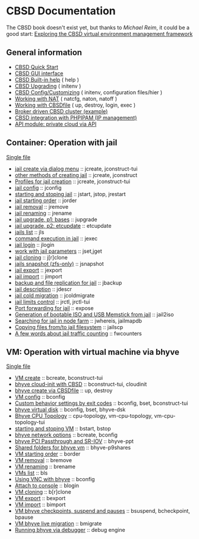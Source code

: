 # CBSD Documentation

The CBSD book doesn't exist yet, but thanks to *Michael Reim*, it could be a good start: [
Exploring the CBSD virtual environment management framework](https://eerielinux.wordpress.com/2022/12/10/exploring-the-cbsd-virtual-environment-management-framework-part-1-introduction-and-installation/)

## General information

- [CBSD Quick Start](general/cbsd_quickstart.md)
- [CBSD GUI interface](general/cbsd_gui.md)
- [CBSD Built-in help](general/cbsd_help.md) ( help )
- [CBSD Upgrading](general/cbsd_upgrading.md) ( initenv )
- [CBSD Config/Customizing](general/cbsd_config.md) ( initenv, configuration files/hier )
- [Working with NAT](general/cbsd_nat.md) ( natcfg, naton, natoff )
- [Working with CBSDfile](general/cbsdfile.md) ( up, destroy, login, exec )
- [Broker driven CBSD cluster (example)](general/)
- [CBSD integration with PHPIPAM (IP management)](general/wf_ipam.md)
- [API module: private cloud via API](general/cbsd_api.md)

<!---
- [What you need to know about CBSD](general/cbsd_additional.md)
- [About CBSD shell and SQLite3](general/cbsdsh.md)
- [CBSD init](general/initenv.md) :: initenv
- [Building and upgrading bases](base_cbsd.md) :: buildworld, installworld, world, bases, removebase, upgrade
- [cbsd syntax](cmdsyntax_cbsd.md)
- [jail settings](cbsd_rcconf.md)
- [cbsd jail and VIMAGE (vnet)](cbsd_vnet.md)
- [cbsd and Qemu user-mode](cbsd_qemu_usermode.md)
- [CBSD and Linux jails](cbsd_linux_jails.md)
- [encrypting images and CBSD](cbsd_geli.md) ( **GELI**, native **ZFS** encryption )
- [CBSD environment variables](/wf_cbsd_variables_ssi.md) :: external hooks variables
- [Operation with repository](/wf_repo_ssi.md) :: repo, repo-tui
- [How does a helper for CBSD image](/wf_imghelper_ssi.md) :: imghelper
- [cbsd command history](/wf_history_ssi.md) :: CBSD history
- [Modification which are carried out by CBSD scripts in FreeBSD](custom_freecbsd.md)
- [About fetch work with CBSD, loading FreeBSD bases, templates and images of VMs](cbsd_fetch.md)
- [cbsd taskd](cbsd_taskd.md) :: task, taskls
- [FreeBSD: Xorg in jail](xorg_in_jail.md)
- [FreeBSD: CBSD and bhyve](bhyve.md)
- [FreeBSD: CBSD and XEN](xen.md)
- [CBSD syslog and debbuging](syslog.md)
- [CBSD RACCT statistics](racct_exports.md)
- [Broker driven CBSD cluster (example)](/broker_driven_sample_ssi.md)
- [API module: private cloud via API](/cbsd_api_ssi.md)
- [VPC with CBSD (vxlan)](/wf_vpc_ssi.md)
- [CBSD integration with PHPIPAM (IP management)](/wf_ipam_ssi.md)
- [CBSD integration with MONIT (health-check)](/wf_monit_ssi.md)
--->

## Container: Operation with jail

[Single file](/workflow_cbsd.md)

- [jail create via dialog menu](jail/wf_jcreate_ssi.md) :: jcreate, jconstruct-tui
- [other methods of creating jail](jail/wf_jcreate_secondary_ssi.md) :: jcreate, jconstruct
- [Profiles for jail creation](jail/wf_profiles_ssi.md) :: jcreate, jconstruct-tui
- [jail config](jail/wf_jconfig_ssi.md) :: jconfig
- [starting and stoping jail](jail/wf_jstop_jstart_ssi.md) :: jstart, jstop, jrestart
- [jail starting order](jail/wf_jorder_ssi.md) :: jorder
- [jail removal](jail/wf_jremove_ssi.md) :: jremove
- [jail renaming](jail/wf_jrename_ssi.md) :: jrename
- [jail upgrade, p1: bases](jail/wf_jupgrade_ssi.md) :: jupgrade
- [jail upgrade, p2: etcupdate](jail/wf_etcupdate_ssi.md) :: etcupdate
- [jails list](jail/wf_jls_ssi.md) :: jls
- [command execution in jail](jail/wf_jexec_ssi.md) :: jexec
- [jail login](jail/wf_jlogin_ssi.md) :: jlogin
- [work with jail parameters](jail/wf_jget_ssi.md) :: jset,jget
- [jail cloning](jail/wf_jclone_ssi.md) :: j\[r\]clone
- [jails snapshot (zfs-only)](jail/wf_jsnapshot_ssi.md) :: jsnapshot
- [jail export](jail/wf_jexport_ssi.md) :: jexport
- [jail import](jail/wf_jimport_ssi.md) :: jimport
- [backup and file replication for jail](jail/wf_jbackup_ssi.md) :: jbackup
- [jail description](jail/wf_jdescr_ssi.md) :: jdescr
- [jail cold migration](jail/wf_jcoldmigrate_ssi.md) :: jcoldmigrate
- [jail limits control](jail/wf_jrctl_ssi.md) :: jrctl, jrctl-tui
- [Port forwarding for jail](jail/wf_expose_ssi.md) :: expose
- [Generation of bootable ISO and USB Memstick from jail](jail/wf_jail2iso_ssi.md) :: jail2iso
- [Searching for jail in node farm](jail/wf_jlocate_ssi.md) :: jwhereis, jailmapdb
- [Copying files from/to jail filesystem](jail/wf_jailscp_ssi.md) :: jailscp
- [A few words about jail traffic counting](jail/wf_jailtraffic_ssi.md) :: fwcounters

<!---
## Useful stuff,errata,tips,hints etc

- [Convert jails from EZJail to CBSD](/ezjail2cbsd_ssi.md) :: (hint by: Nikita Druba **LordNicky**)

## Helpers/Modules

- [Working with packages and pkg(7) in jail via CBSD](/modules/pkg.d_ssi.md) :: pkg.d
- [Working with passwd(1), sysrc(8), service(8) in jail via CBSD](/modules/bsdconf.d_ssi.md) :: bsdconf.d
- [Synchronization of jail environments via csync2 and CBSD csync2 module](/modules/csync2.d_ssi.md) :: bsdconf.d

## CBSD Jail: mass management

- [Manage CBSD with Puppet](/wf_puppet_ssi.md) :: CBSD and Puppet
- [Working with CBSD through Shell scripts](/wf_script_mass_man_ssi.md) :: CBSD и Shell Scripts

--->

## VM: Operation with virtual machine via bhyve

[Single file](/workflow_bhyvecbsd.md)

- [VM create](/wf_bcreate_ssi.md) :: bcreate, bconstruct-tui
- [bhyve cloud-init with CBSD](/wf_bhyve_cloudinit_ssi.md) :: bconstruct-tui, cloudinit
- [bhyve create via CBSDfile](/cbsdfile.md) :: up, destroy
- [VM config](/wf_bconfig_ssi.md) :: bconfig
- [Custom behavior settings by exit codes](/wf_bexit_behavior_ssi.md) :: bconfig, bset, bconstruct-tui
- [bhyve virtual disk](/wf_bstorage_ssi.md) :: bconfig, bset, bhyve-dsk
- [Bhyve CPU Topology](/wf_bcpu_topology_ssi.md) :: cpu-topology, vm-cpu-topology, vm-cpu-topology-tui
- [starting and stoping VM](/wf_bstop_bstart_ssi.md) :: bstart, bstop
- [bhyve network options](/wf_bhyvenetwork_ssi.md) :: bcreate, bconfig
- [bhyve PCI Passthrough and SR-IOV](/wf_bhyveppt_ssi.md) :: bhyve-ppt
- [Shared folders for bhyve vm](/wf_bhyve_p9_ssi.md) :: bhyve-p9shares
- [VM starting order](/wf_jorder_ssi.md) :: border
- [VM removal](/wf_bremove_ssi.md) :: bremove
- [VM renaming](/wf_brename_ssi.md) :: brename
- [VMs list](/wf_bls_ssi.md) :: bls
- [Using VNC with bhyve](/wf_bvnc_ssi.md) :: bconfig
- [Attach to console](/wf_blogin_ssi.md) :: blogin
- [VM cloning](/wf_bclone_ssi.md) :: b\[r\]clone
- [VM export](/wf_bexport_ssi.md) :: bexport
- [VM import](/wf_bimport_ssi.md) :: bimport
- [VM bhyve checkpoints, suspend and pauses](/wf_bcheckpoint_ssi.md) :: bsuspend, bcheckpoint, bpause
- [VM bhyve live migration](/wf_bmigration_ssi.md) :: bmigrate
- [Running bhyve via debugger](/wf_bhyve_gdb_ssi.md) :: debug engine

<!---
## Operation with nodes

[Single file](/node_cbsd.md)

- [What nodes is meant](/wf_node_overview_ssi.md) :: node
- [list of nodes](/wf_node_list_ssi.md) :: node
- [adding nodes](/wf_node_add_ssi.md) :: node
- [removal nodes](/wf_node_del_ssi.md) :: node
- [execute commands on remote nodes](/wf_node_rexe_ssi.md) :: rexe
- [Login into node by CBSD user via ssh](/wf_nlogin_ssi.md) :: nlogin
--->
